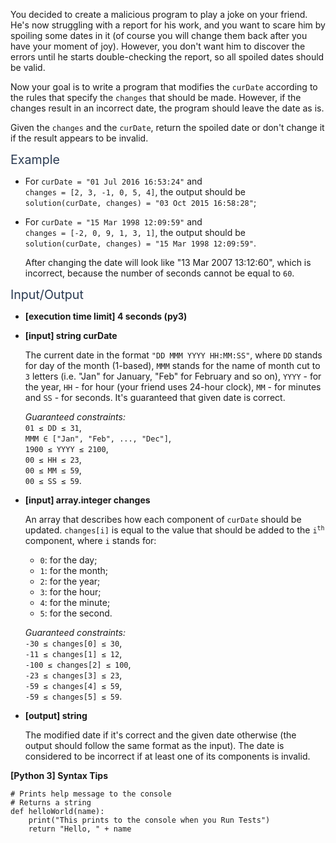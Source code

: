 <p>You decided to create a malicious program to play a joke on your friend. He's now struggling with a report for his work, and you want to scare him by spoiling some dates in it (of course you will change them back after you have your moment of joy). However, you don't want him to discover the errors until he starts double-checking the report, so all spoiled dates should be valid.</p>
<p>Now your goal is to write a program that modifies the <code>curDate</code> according to the rules that specify the <code>changes</code> that should be made. However, if the changes result in an incorrect date, the program should leave the date as is.</p>
<p>Given the <code>changes</code> and the <code>curDate</code>, return the spoiled date or don't change it if the result appears to be invalid.</p>
<p><span class="markdown--header" style="color:#2b3b52;font-size:1.4em">Example</span></p>
<ul>
<li>
<p>For <code>curDate = "01 Jul 2016 16:53:24"</code> and<br />
<code>changes = [2, 3, -1, 0, 5, 4]</code>, the output should be<br />
<code>solution(curDate, changes) = "03 Oct 2015 16:58:28"</code>;</p>
</li>
<li>
<p>For <code>curDate = "15 Mar 1998 12:09:59"</code> and<br />
<code>changes = [-2, 0, 9, 1, 3, 1]</code>, the output should be<br />
<code>solution(curDate, changes) = "15 Mar 1998 12:09:59"</code>.</p>
<p>After changing the date will look like "13 Mar 2007 13:12:60", which is incorrect, because the number of seconds cannot be equal to <code>60</code>.</p>
</li>
</ul>
<p><span class="markdown--header" style="color:#2b3b52;font-size:1.4em">Input/Output</span></p>
<ul>
<li>
<p><strong>[execution time limit] 4 seconds (py3)</strong></p>
</li>
<li>
<p><strong>[input] string curDate</strong></p>
<p>The current date in the format <code>"DD MMM YYYY HH:MM:SS"</code>, where <code>DD</code> stands for day of the month (1-based), <code>MMM</code> stands for the name of month cut to <code>3</code> letters (i.e. "Jan" for January, "Feb" for February and so on), <code>YYYY</code> - for the year, <code>HH</code> - for hour (your friend uses 24-hour clock), <code>MM</code> - for minutes and <code>SS</code> - for seconds. It's guaranteed that given date is correct.</p>
<p><em>Guaranteed constraints:</em><br />
<code>01 ≤ DD ≤ 31</code>,<br />
<code>MMM ∈ ["Jan", "Feb", ..., "Dec"]</code>,<br />
<code>1900 ≤ YYYY ≤ 2100</code>,<br />
<code>00 ≤ HH ≤ 23</code>,<br />
<code>00 ≤ MM ≤ 59</code>,<br />
<code>00 ≤ SS ≤ 59</code>.</p>
</li>
<li>
<p><strong>[input] array.integer changes</strong></p>
<p>An array that describes how each component of <code>curDate</code> should be updated. <code>changes[i]</code> is equal to the value that should be added to the <code>i<sup>th</sup></code> component, where <code>i</code> stands for:</p>
<ul>
<li><code>0</code>: for the day;</li>
<li><code>1</code>: for the month;</li>
<li><code>2</code>: for the year;</li>
<li><code>3</code>: for the hour;</li>
<li><code>4</code>: for the minute;</li>
<li><code>5</code>: for the second.</li>
</ul>
<p><em>Guaranteed constraints:</em><br />
<code>-30 ≤ changes[0] ≤ 30</code>,<br />
<code>-11 ≤ changes[1] ≤ 12</code>,<br />
<code>-100 ≤ changes[2] ≤ 100</code>,<br />
<code>-23 ≤ changes[3] ≤ 23</code>,<br />
<code>-59 ≤ changes[4] ≤ 59</code>,<br />
<code>-59 ≤ changes[5] ≤ 59</code>.</p>
</li>
<li>
<p><strong>[output] string</strong></p>
<p>The modified date if it's correct and the given date otherwise (the output should follow the same format as the input). The date is considered to be incorrect if at least one of its components is invalid.</p>
</li>
</ul>
<p><strong>[Python 3] Syntax Tips</strong></p>
<pre><code class="language-python"><span class="hljs-comment"># Prints help message to the console</span>
<span class="hljs-comment"># Returns a string</span>
<span class="hljs-keyword">def</span> <span class="hljs-title function_">helloWorld</span>(<span class="hljs-params">name</span>):
    <span class="hljs-built_in">print</span>(<span class="hljs-string">"This prints to the console when you Run Tests"</span>)
    <span class="hljs-keyword">return</span> <span class="hljs-string">"Hello, "</span> + name

</code></pre>
